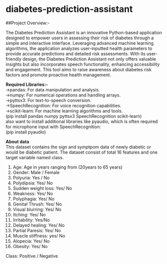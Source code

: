 # diabetes-prediction-assistant
##Project Overview:- 

The Diabetes Prediction Assistant is an innovative Python-based application designed to empower users in assessing their risk of diabetes through a simple and interactive interface. Leveraging advanced machine learning algorithms, the application analyzes user-inputted health parameters to provide accurate predictions and detailed risk assessments. With its user-friendly design, the Diabetes Prediction Assistant not only offers valuable insights but also incorporates speech functionality, enhancing accessibility and engagement. This tool aims to raise awareness about diabetes risk factors and promote proactive health management.

**Required Libraries:-**   
->pandas: For data manipulation and analysis.   
->numpy: For numerical operations and handling arrays.   
->pyttsx3: For text-to-speech conversion.   
->SpeechRecognition: For voice recognition capabilities.   
->scikit-learn: For machine learning algorithms and tools.   
(pip install pandas numpy pyttsx3 SpeechRecognition scikit-learn)  
also want to install additional libraries like pyaudio, which is often required for microphone input with SpeechRecognition:   
(pip install pyaudio)

**About data**   
This dataset contains the sign and symptpom data of newly diabetic or would be diabetic patient.
The dataset consist of total 16 features and one target variable named class.

1. Age: Age in years ranging from (20years to 65 years)
2. Gender: Male / Female
3. Polyuria: Yes / No
4. Polydipsia: Yes/ No
5. Sudden weight loss: Yes/ No
6. Weakness: Yes/ No
7. Polyphagia: Yes/ No
8. Genital Thrush: Yes/ No
9. Visual blurring: Yes/ No
10. Itching: Yes/ No
11. Irritability: Yes/No
12. Delayed healing: Yes/ No
13. Partial Paresis: Yes/ No
14. Muscle stiffness: yes/ No
15. Alopecia: Yes/ No
16. Obesity: Yes/ No

Class: Positive / Negative






